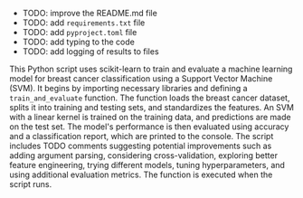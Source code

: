 
* TODO: improve the README.md file
* TODO: add `requirements.txt` file
* TODO: add `pyproject.toml` file
* TODO: add typing to the code
* TODO: add logging of results to files

This Python script uses scikit-learn to train and evaluate a machine learning model for breast cancer classification using a Support Vector Machine (SVM). It begins by importing necessary libraries and defining a `train_and_evaluate` function. The function loads the breast cancer dataset, splits it into training and testing sets, and standardizes the features. An SVM with a linear kernel is trained on the training data, and predictions are made on the test set. The model's performance is then evaluated using accuracy and a classification report, which are printed to the console. The script includes TODO comments suggesting potential improvements such as adding argument parsing, considering cross-validation, exploring better feature engineering, trying different models, tuning hyperparameters, and using additional evaluation metrics. The function is executed when the script runs.
